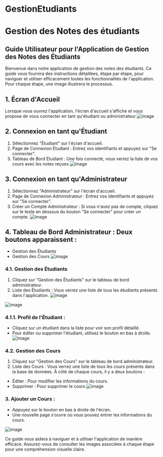 # GestionEtudiants
# Gestion des Notes des étudiants

## Guide Utilisateur pour l'Application de Gestion des Notes des Étudiants
Bienvenue dans notre application de gestion des notes des étudiants. Ce guide vous fournira des 
instructions détaillées, étape par étape, pour naviguer et utiliser efficacement toutes les 
fonctionnalités de l'application. Pour chaque étape, une image illustrera le processus.

## 1. Écran d'Accueil
Lorsque vous ouvrez l'application, l'écran d'accueil s'affiche et vous propose de vous connecter 
en tant qu'étudiant ou administrateur
![image](https://github.com/user-attachments/assets/a7df49e9-5b86-481f-9e53-4a9c3bd7eeba)

## 2. Connexion en tant qu'Étudiant
1. Sélectionnez "Étudiant" sur l'écran d'accueil.
2. Page de Connexion Étudiant : Entrez vos identifiants et appuyez sur "Se connecter".
3. Tableau de Bord Étudiant : Une fois connecté, vous verrez la liste de vos cours avec les notes reçues
![image](https://github.com/user-attachments/assets/67b7f4c8-09d3-4b64-bfbf-e18b3b4d52a6)

## 3. Connexion en tant qu'Administrateur
1. Sélectionnez "Administrateur" sur l'écran d'accueil.
2. Page de Connexion Administrateur : Entrez vos identifiants et appuyez sur "Se connecter".
3. Créer un Compte Administrateur : Si vous n'avez pas de compte, cliquez sur le texte en dessous du bouton "Se connecter" pour créer un compte.
![image](https://github.com/user-attachments/assets/39970d52-4ea4-4bbc-88f2-951911a5dd89)

## 4. Tableau de Bord Administrateur : Deux boutons apparaissent :
* Gestion des Étudiants
* Gestion des Cours
![image](https://github.com/user-attachments/assets/7a92752d-5eb0-4d6c-b962-1c225dd69084)

### 4.1. Gestion des Étudiants
1. Cliquez sur "Gestion des Étudiants" sur le tableau de bord administrateur.
2. Liste des Étudiants : Vous verrez une liste de tous les étudiants présents dans 
l'application.
![image](https://github.com/user-attachments/assets/0f097e30-ccb1-436c-862c-02367e9b9fd8)

![image](https://github.com/user-attachments/assets/87ce3d48-f416-4c91-bd09-405f8306cda6)

### 4.1.1. Profil de l'Étudiant :
* Cliquez sur un étudiant dans la liste pour voir son profil détaillé.
* Pour éditer ou supprimer l'étudiant, utilisez le bouton en bas à droite.
![image](https://github.com/user-attachments/assets/59e5ec13-7e92-4a2c-a0b9-c9f94822abe9)

### 4.2. Gestion des Cours
1. Cliquez sur "Gestion des Cours" sur le tableau de bord administrateur.
2. Liste des Cours : Vous verrez une liste de tous les cours présents dans la base de 
données. À côté de chaque cours, il y a deux boutons :
* Éditer : Pour modifier les informations du cours.
* Supprimer : Pour supprimer le cours
![image](https://github.com/user-attachments/assets/f17abe7f-f742-48b7-8ac1-de1272658f3a)

### 3. Ajouter un Cours :
* Appuyez sur le bouton en bas à droite de l'écran.
* Une nouvelle page s'ouvre où vous pouvez entrer les informations du cours.

![image](https://github.com/user-attachments/assets/dce23b68-8b1b-406c-ae3e-c681148de720)

Ce guide vous aidera à naviguer et à utiliser l'application de manière efficace. Assurez-vous de 
consulter les images associées à chaque étape pour une compréhension visuelle claire.
